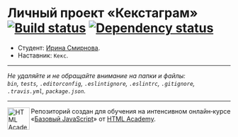 # Личный проект «Кекстаграм» [![Build status][travis-image]][travis-url] [![Dependency status][dependency-image]][dependency-url]

* Студент: [Ирина Смирнова](https://up.htmlacademy.ru/javascript/7/user/38472).
* Наставник: `Кекс`.

---

_Не удаляйте и не обращайте внимание на папки и файлы:_<br>
_`bin`, `tests`, `.editorconfig`, `.eslintignore`, `.eslintrc`, `.gitignore`, `.travis.yml`, `package.json`._

---

<a href="https://htmlacademy.ru/intensive/javascript"><img align="left" width="50" height="50" title="HTML Academy" src="https://up.htmlacademy.ru/static/img/intensive/javascript/logo-for-github.svg"></a>

Репозиторий создан для обучения на интенсивном онлайн‑курсе «[Базовый JavaScript](https://htmlacademy.ru/intensive/javascript)» от [HTML Academy](https://htmlacademy.ru).

[travis-image]: https://travis-ci.org/htmlacademy-javascript/38472-kekstagram.svg?branch=master
[travis-url]: https://travis-ci.org/htmlacademy-javascript/38472-kekstagram
[dependency-image]: https://david-dm.org/htmlacademy-javascript/38472-kekstagram.svg?style=flat-square
[dependency-url]: https://david-dm.org/htmlacademy-javascript/38472-kekstagram
